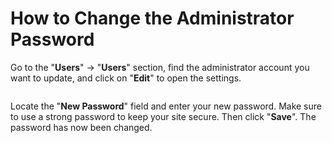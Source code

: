 # How to Change the Administrator Password

Go to the "**Users**" -> "**Users**" section, find the administrator account you want to update, and click on "**Edit**" to open the settings.

<figure><img src="../../.gitbook/assets/Screenshot_25 (1).png" alt=""><figcaption></figcaption></figure>

Locate the "**New Password**" field and enter your new password. Make sure to use a strong password to keep your site secure. Then click "**Save**". The password has now been changed.

<figure><img src="../../.gitbook/assets/Screenshot_26 (1).png" alt=""><figcaption></figcaption></figure>